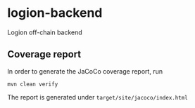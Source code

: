 # logion-backend
Logion off-chain backend

## Coverage report
In order to generate the JaCoCo coverage report, run

`mvn clean verify`

The report is generated under `target/site/jacoco/index.html`
